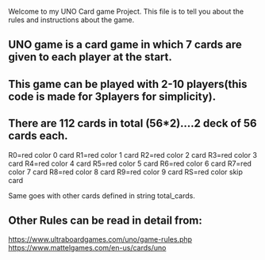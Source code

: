 Welcome to my UNO Card game Project.
This file is to tell you about the rules and instructions about the game.

## UNO game is a card game in which 7 cards are given to each player at the start.
## This game can be played with 2-10 players(this code is made for 3players for simplicity).
## There are 112 cards in total (56*2)....2 deck of 56 cards each.

R0=red color 0 card
R1=red color 1 card
R2=red color 2 card
R3=red color 3 card
R4=red color 4 card
R5=red color 5 card
R6=red color 6 card
R7=red color 7 card
R8=red color 8 card
R9=red color 9 card
RS=red color skip card

Same goes with other cards defined in string total_cards.

## Other Rules can be read in detail from:
https://www.ultraboardgames.com/uno/game-rules.php
https://www.mattelgames.com/en-us/cards/uno